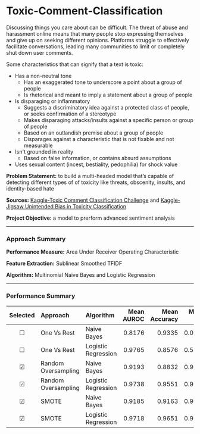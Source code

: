 # Toxic-Comment-Classification

Discussing things you care about can be difficult. The threat of abuse and harassment online means that many people stop expressing themselves and give up on seeking different opinions. Platforms struggle to effectively facilitate conversations, leading many communities to limit or completely shut down user comments.

Some characteristics that can signify that a text is toxic:

* Has a non-neutral tone
  * Has an exaggerated tone to underscore a point about a group of people
  * Is rhetorical and meant to imply a statement about a group of people
* Is disparaging or inflammatory
  * Suggests a discriminatory idea against a protected class of people, or seeks confirmation of a stereotype
  * Makes disparaging attacks/insults against a specific person or group of people
  * Based on an outlandish premise about a group of people
  * Disparages against a characteristic that is not fixable and not measurable
* Isn't grounded in reality
  * Based on false information, or contains absurd assumptions
* Uses sexual content (incest, bestiality, pedophilia) for shock value

**Problem Statement:** to build a multi-headed model that’s capable of detecting different types of of toxicity like threats, obscenity, insults, and identity-based hate

**Sources:** [Kaggle-Toxic Comment Classification Challenge](https://www.kaggle.com/c/jigsaw-toxic-comment-classification-challenge/) and [Kaggle-Jigsaw Unintended Bias in Toxicity Classification](https://www.kaggle.com/c/jigsaw-unintended-bias-in-toxicity-classification/)

**Project Objective:** a model to prerform advanced sentiment analysis

___

### Approach Summary

**Performance Measure:** Area Under Receiver Operating Characteristic

**Feature Extraction:** Sublinear Smoothed TFIDF

**Algorithm:** Multinomial Naive Bayes and Logistic Regression

___

### Performance Summary

Selected | Approach | Algorithm | Mean AUROC | Mean Accuracy | Mean F1
:---:|:---|:---|---:|---:|---:
&#9744; | One Vs Rest | Naive Bayes | 0.8176 | 0.9335 | 0.0835
&#9744; | One Vs Rest | Logistic Regression | 0.9765 | 0.8576 | 0.5277
&#9745; | Random Oversampling | Naive Bayes | 0.9193 | 0.8832 | 0.9184
&#9745; | Random Oversampling | Logistic Regression | 0.9738 | 0.9551 | 0.9441
&#9745; | SMOTE | Naive Bayes | 0.9185 | 0.9163 | 0.9391
&#9745; | SMOTE | Logistic Regression | 0.9718 | 0.9651 | 0.9691